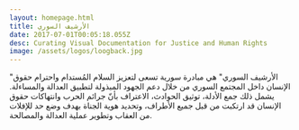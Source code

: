 ```yaml
---
layout: homepage.html
title: الأرشيف السوري
date: 2017-07-01T00:05:18.055Z
desc: Curating Visual Documentation for Justice and Human Rights
image: /assets/logos/loogback.jpg
---
```




"الأرشيف السوري" هي مبادرة سورية تسعى لتعزيز السلام المُستدام واحترام حقوق الإنسان داخل المجتمع السوري من خلال دعم الجهود المبذولة لتطبيق العدالة والمساءلة. يشمل ذلك جمع الأدلة، توثيق الحوادث، الاعتراف بأنّ جرائم الحرب وانتهاكات حقوق الإنسان قد ارتكبت من قبل جميع الأطراف، وتحديد هوية الجناة بهدف وضع حد للإفلات من العقاب وتطوير عملية العدالة والمصالحة.